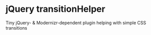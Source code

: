 jQuery transitionHelper
=================

Tiny jQuery- &amp; Modernizr-dependent plugin helping with simple CSS transitions
